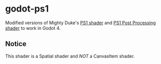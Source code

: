 # godot-ps1

Modified versions of Mighty Duke's [PS1 shader](https://godotshaders.com/shader/ps1-shader/) and [PS1 Post Processing shader](https://godotshaders.com/shader/ps1-post-processing/) to work in Godot 4.

## Notice
This shader is a Spatial shader and *NOT* a CanvasItem shader.
